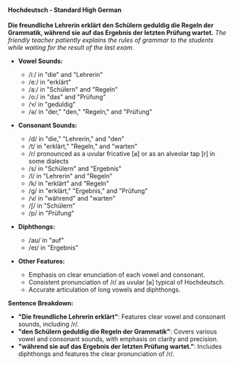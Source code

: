#### Hochdeutsch - Standard High German
**Die freundliche Lehrerin erklärt den Schülern geduldig die Regeln der Grammatik, während sie auf das Ergebnis der letzten Prüfung wartet.**
*The friendly teacher patiently explains the rules of grammar to the students while waiting for the result of the last exam.*

- **Vowel Sounds:**
  - /iː/ in "die" and "Lehrerin"
  - /eː/ in "erklärt"
  - /aː/ in "Schülern" and "Regeln"
  - /oː/ in "das" and "Prüfung"
  - /ʏ/ in "geduldig"
  - /ə/ in "der," "den," "Regeln," and "Prüfung"

- **Consonant Sounds:**
  - /d/ in "die," "Lehrerin," and "den"
  - /t/ in "erklärt," "Regeln," and "warten"
  - /r/ pronounced as a uvular fricative [ʁ] or as an alveolar tap [r] in some dialects
  - /s/ in "Schülern" and "Ergebnis"
  - /l/ in "Lehrerin" and "Regeln"
  - /k/ in "erklärt" and "Regeln"
  - /g/ in "erklärt," "Ergebnis," and "Prüfung"
  - /v/ in "während" and "warten"
  - /ʃ/ in "Schülern"
  - /p/ in "Prüfung"

- **Diphthongs:**
  - /aʊ/ in "auf"
  - /eɪ/ in "Ergebnis"

- **Other Features:**
  - Emphasis on clear enunciation of each vowel and consonant.
  - Consistent pronunciation of /r/ as uvular [ʁ] typical of Hochdeutsch.
  - Accurate articulation of long vowels and diphthongs.

**Sentence Breakdown:**

- **"Die freundliche Lehrerin erklärt"**: Features clear vowel and consonant sounds, including /r/.
- **"den Schülern geduldig die Regeln der Grammatik"**: Covers various vowel and consonant sounds, with emphasis on clarity and precision.
- **"während sie auf das Ergebnis der letzten Prüfung wartet."**: Includes diphthongs and features the clear pronunciation of /r/.